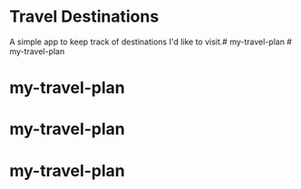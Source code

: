 # Travel Destinations

A simple app to keep track of destinations I'd like to visit.# my-travel-plan # my-travel-plan
# my-travel-plan
# my-travel-plan
# my-travel-plan
